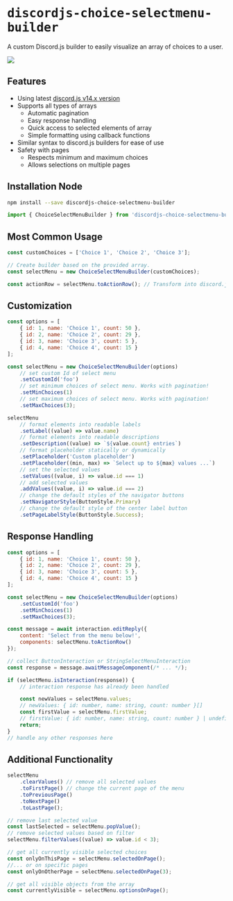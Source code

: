 # <samp>discordjs-choice-selectmenu-builder</samp>

A custom Discord.js builder to easily visualize an array of choices to a user.

![](https://i.imgur.com/IYVb9T9.gif)

## Features

-   Using latest [discord.js v14.x version](https://github.com/discordjs/discord.js/releases)
-   Supports all types of arrays
    -   Automatic pagination
    -   Easy response handling
    -   Quick access to selected elements of array
    -   Simple formatting using callback functions
-   Similar syntax to discord.js builders for ease of use
-   Safety with pages
    -   Respects minimum and maximum choices
    -   Allows selections on multiple pages

## Installation Node

```sh
npm install --save discordjs-choice-selectmenu-builder
```

```js
import { ChoiceSelectMenuBuilder } from 'discordjs-choice-selectmenu-builder';
```

## Most Common Usage

```js
const customChoices = ['Choice 1', 'Choice 2', 'Choice 3'];

// Create builder based on the provided array.
const selectMenu = new ChoiceSelectMenuBuilder(customChoices);

const actionRow = selectMenu.toActionRow(); // Transform into discord.js-compatible action rows
```

## Customization

```js
const options = [
    { id: 1, name: 'Choice 1', count: 50 },
    { id: 2, name: 'Choice 2', count: 29 },
    { id: 3, name: 'Choice 3', count: 5 },
    { id: 4, name: 'Choice 4', count: 15 }
];

const selectMenu = new ChoiceSelectMenuBuilder(options)
    // set custom Id of select menu
    .setCustomId('foo')
    // set minimum choices of select menu. Works with pagination!
    .setMinChoices(1)
    // set maximum choices of select menu. Works with pagination!
    .setMaxChoices(3);

selectMenu
    // format elements into readable labels
    .setLabel((value) => value.name)
    // format elements into readable descriptions
    .setDescription((value) => `${value.count} entries`)
    // format placeholder statically or dynamically
    .setPlaceholder('Custom placeholder')
    .setPlaceholder((min, max) => `Select up to ${max} values ...`)
    // set the selected values
    .setValues((value, i) => value.id === 1)
    // add selected values
    .addValues((value, i) => value.id === 2)
    // change the default styles of the navigator buttons
    .setNavigatorStyle(ButtonStyle.Primary)
    // change the default style of the center label button
    .setPageLabelStyle(ButtonStyle.Success);
```

## Response Handling

```js
const options = [
    { id: 1, name: 'Choice 1', count: 50 },
    { id: 2, name: 'Choice 2', count: 29 },
    { id: 3, name: 'Choice 3', count: 5 },
    { id: 4, name: 'Choice 4', count: 15 }
];

const selectMenu = new ChoiceSelectMenuBuilder(options)
    .setCustomId('foo')
    .setMinChoices(1)
    .setMaxChoices(3);

const message = await interaction.editReply({
    content: 'Select from the menu below!',
    components: selectMenu.toActionRow()
});

// collect ButtonInteraction or StringSelectMenuInteraction
const response = message.awaitMessageComponent(/* ... */);

if (selectMenu.isInteraction(response)) {
    // interaction response has already been handled

    const newValues = selectMenu.values;
    // newValues: { id: number, name: string, count: number }[]
    const firstValue = selectMenu.firstValue;
    // firstValue: { id: number, name: string, count: number } | undefined
    return;
}
// handle any other responses here
```

## Additional Functionality

```js
selectMenu
    .clearValues() // remove all selected values
    .toFirstPage() // change the current page of the menu
    .toPreviousPage()
    .toNextPage()
    .toLastPage();

// remove last selected value
const lastSelected = selectMenu.popValue();
// remove selected values based on filter
selectMenu.filterValues((value) => value.id < 3);

// get all currently visible selected choices
const onlyOnThisPage = selectMenu.selectedOnPage();
//... or on specific pages
const onlyOnOtherPage = selectMenu.selectedOnPage(3);

// get all visible objects from the array
const currentlyVisible = selectMenu.optionsOnPage();
```
